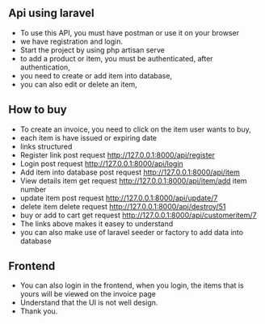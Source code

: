 ## Api using laravel
- To use this API, you must have postman or use it on your browser
- we have registration and login.
- Start the project by using php artisan serve
- to add a product or item, you must be authenticated, after authentication,
- you need to create or add item into database,
- you can also edit or delete an item,
## How to buy
- To create an invoice, you need to click on the item user wants to buy,
- each item is have issued or expiring date
- links structured
- Register link post request http://127.0.0.1:8000/api/register
- Login post request http://127.0.0.1:8000/api/login
- Add item into database post request http://127.0.0.1:8000/api/item
- View details item get request http://127.0.0.1:8000/api/item/add item number
- update item post request http://127.0.0.1:8000/api/update/7
- delete item delete request http://127.0.0.1:8000/api/destroy/51
- buy or add to cart get request http://127.0.0.1:8000/api/customeritem/7
- The links above makes it easey to understand 
- you can also make use of laravel seeder or factory to add data into database

## Frontend
- You can also login in the frontend, when you login, the items that is yours will be viewed on the invoice page
- Understand that the UI is not well design.
- Thank you.
